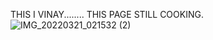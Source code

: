 THIS I VINAY........
THIS PAGE STILL COOKING.
![IMG_20220321_021532 (2)](https://user-images.githubusercontent.com/103072884/172052714-3b576136-f661-499e-b52d-f686867077d7.jpg)
